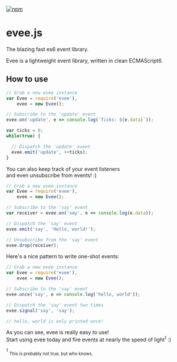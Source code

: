 [![npm](https://img.shields.io/npm/v/evee.svg?maxAge=2592000&style=flat-square)]()

# evee.js
The blazing fast es6 event library.

Evee is a lightweight event library, written in clean ECMAScript6.

## How to use
```js
// Grab a new evee instance
var Evee = require('evee'),
    evee = new Evee();

// Subscribe to the 'update' event
evee.on('update', e => console.log(`Ticks: ${e.data}`));

var ticks = 0;
while(true) {

  // Dispatch the 'update' event
  evee.emit('update', ++ticks);
}
```

You can also keep track of your event listeners   
and even unsubscribe from events! :)
```js
// Grab a new evee instance
var Evee = require('evee'),
    evee = new Evee();

// Subscribe to the 'say' event
var receiver = evee.on('say', e => console.log(e.data));

// Dispatch the 'say' event
evee.emit('say', 'Hello, world!');

// Unsubscribe from the 'say' event
evee.drop(receiver);
```

Here's a nice pattern to write one-shot events:
```js
// Grab a new evee instance
var Evee = require('evee'),
    evee = new Evee();

// Subscribe to the 'say' event
evee.once('say', e => console.log('hello, world'));

// Dispatch the 'say' event two times
evee.signal('say', 'say');

// hello, world is only printed once!
```

As you can see, evee is really easy to use!   
Start using evee today and fire events at nearly the speed of light<sup>1</sup> :)


<sup>1</sup> <sub>This is probably not true, but who knows.</sub>
